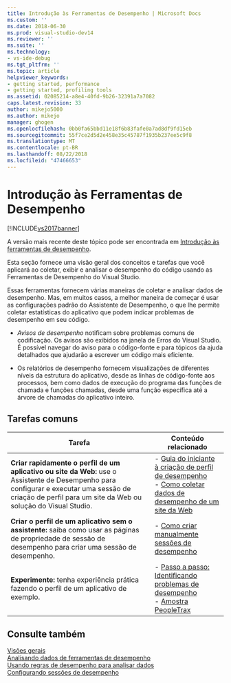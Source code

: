 ```yaml
---
title: Introdução às Ferramentas de Desempenho | Microsoft Docs
ms.custom: ''
ms.date: 2018-06-30
ms.prod: visual-studio-dev14
ms.reviewer: ''
ms.suite: ''
ms.technology:
- vs-ide-debug
ms.tgt_pltfrm: ''
ms.topic: article
helpviewer_keywords:
- getting started, performance
- getting started, profiling tools
ms.assetid: 02085214-a8e4-40fd-9b26-32391a7a7082
caps.latest.revision: 33
author: mikejo5000
ms.author: mikejo
manager: ghogen
ms.openlocfilehash: 0bb0fa65bbd11e18f6b83fafe0a7ad8df9fd15eb
ms.sourcegitcommit: 55f7ce2d5d2e458e35c45787f1935b237ee5c9f8
ms.translationtype: MT
ms.contentlocale: pt-BR
ms.lasthandoff: 08/22/2018
ms.locfileid: "47466653"
---
```

# <a name="getting-started-with-performance-tools"></a>Introdução às Ferramentas de Desempenho
[!INCLUDE[vs2017banner](../includes/vs2017banner.md)]

A versão mais recente deste tópico pode ser encontrada em [Introdução às ferramentas de desempenho](https://docs.microsoft.com/visualstudio/profiling/getting-started-with-performance-tools).  
  
Esta seção fornece uma visão geral dos conceitos e tarefas que você aplicará ao coletar, exibir e analisar o desempenho do código usando as Ferramentas de Desempenho do Visual Studio.  
  
 Essas ferramentas fornecem várias maneiras de coletar e analisar dados de desempenho. Mas, em muitos casos, a melhor maneira de começar é usar as configurações padrão do Assistente de Desempenho, o que lhe permite coletar estatísticas do aplicativo que podem indicar problemas de desempenho em seu código.  
  
-   *Avisos de desempenho* notificam sobre problemas comuns de codificação. Os avisos são exibidos na janela de Erros do Visual Studio. É possível navegar do aviso para o código-fonte e para tópicos da ajuda detalhados que ajudarão a escrever um código mais eficiente.  
  
-   Os relatórios de desempenho fornecem visualizações de diferentes níveis da estrutura do aplicativo, desde as linhas de código-fonte aos processos, bem como dados de execução do programa das funções de chamada e funções chamadas, desde uma função específica até a árvore de chamadas do aplicativo inteiro.  
  
## <a name="common-tasks"></a>Tarefas comuns  
  
|Tarefa|Conteúdo relacionado|  
|----------|---------------------|  
|**Criar rapidamente o perfil de um aplicativo ou site da Web:** use o Assistente de Desempenho para configurar e executar uma sessão de criação de perfil para um site da Web ou solução do Visual Studio.|-   [Guia do iniciante à criação de perfil de desempenho](../profiling/beginners-guide-to-performance-profiling.md)<br />-   [Como coletar dados de desempenho de um site da Web](../profiling/how-to-collect-performance-data-for-a-web-site.md)|  
|**Criar o perfil de um aplicativo sem o assistente:** saiba como usar as páginas de propriedade de sessão de desempenho para criar uma sessão de desempenho.|-   [Como criar manualmente sessões de desempenho](../profiling/how-to-manually-create-performance-sessions.md)|  
|**Experimente:** tenha experiência prática fazendo o perfil de um aplicativo de exemplo.|-   [Passo a passo: Identificando problemas de desempenho](../profiling/walkthrough-identifying-performance-problems.md)<br />-   [Amostra PeopleTrax](../profiling/peopletrax-sample-profiling-tools.md)|  
  
## <a name="see-also"></a>Consulte também  
 [Visões gerais](../profiling/overviews-performance-tools.md)   
 [Analisando dados de ferramentas de desempenho](../profiling/analyzing-performance-tools-data.md)   
 [Usando regras de desempenho para analisar dados](../profiling/using-performance-rules-to-analyze-data.md)   
 [Configurando sessões de desempenho](../profiling/configuring-performance-sessions.md)



